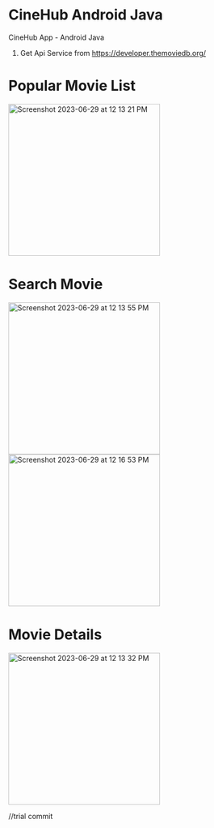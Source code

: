 # CineHub Android Java
CineHub App - Android Java
1) Get Api Service from https://developer.themoviedb.org/ 

# Popular Movie List
<img width="300" alt="Screenshot 2023-06-29 at 12 13 21 PM" src="https://github.com/Gordan1991/moviegallery_android_java/assets/76845144/328ea917-5150-4e7a-a05b-6646fb0d738a">

# Search Movie
<img width="300" alt="Screenshot 2023-06-29 at 12 13 55 PM" src="https://github.com/Gordan1991/moviegallery_android_java/assets/76845144/fbabaac6-09b2-4ddc-818c-fa0b09a8a66a">

<img width="300" alt="Screenshot 2023-06-29 at 12 16 53 PM" src="https://github.com/Gordan1991/moviegallery_android_java/assets/76845144/bb76d0f5-45cf-4179-8b35-29e5ebd833fc">

# Movie Details
<img width="300" alt="Screenshot 2023-06-29 at 12 13 32 PM" src="https://github.com/Gordan1991/moviegallery_android_java/assets/76845144/503d0b4a-42d6-4879-9783-ed0f873ef5d8">


//trial commit
